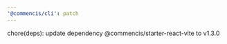 ```yaml
---
'@commencis/cli': patch
---
```


chore(deps): update dependency @commencis/starter-react-vite to v1.3.0
